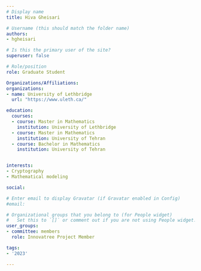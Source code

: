 ```yaml
---
# Display name
title: Hiva Gheisari

# Username (this should match the folder name)
authors:
- hgheisari

# Is this the primary user of the site?
superuser: false

# Role/position
role: Graduate Student

Organizations/Affiliations:
organizations:
- name: University of Lethbridge
  url: "https://www.uleth.ca/"

education:
  courses:
  - course: Master in Mathematics
    institution: University of Lethbridge
  - course: Master in Mathematics
    institution: University of Tehran
  - course: Bachelor in Mathematics
    institution: University of Tehran


interests:
- Cryptography
- Mathematical modeling

social:

# Enter email to display Gravatar (if Gravatar enabled in Config)
#email:

# Organizational groups that you belong to (for People widget)
#   Set this to `[]` or comment out if you are not using People widget.
user_groups:
- committee: members
  role: Innovatree Project Member

tags:
- '2023'

---
```

